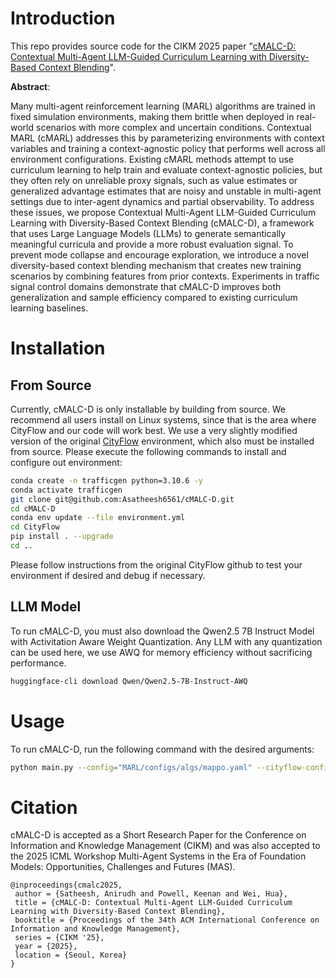 # Introduction
This repo provides source code for the CIKM 2025 paper "[cMALC-D: Contextual Multi-Agent LLM-Guided Curriculum Learning with Diversity-Based Context Blending](https://arxiv.org/abs/2508.20818)".

**Abstract**:

Many multi-agent reinforcement learning (MARL) algorithms are trained in fixed simulation environments, making them brittle when deployed in real-world scenarios with more complex and uncertain conditions. Contextual MARL (cMARL) addresses this by parameterizing environments with context variables and training a context-agnostic policy that performs well across all environment configurations. Existing cMARL methods attempt to use curriculum learning to help train and evaluate context-agnostic policies, but they often rely on unreliable proxy signals, such as value estimates or generalized advantage estimates that are noisy and unstable in multi-agent settings due to inter-agent dynamics and partial observability. To address these issues, we propose Contextual Multi-Agent LLM-Guided Curriculum Learning with Diversity-Based Context Blending (cMALC-D), a framework that uses Large Language Models (LLMs) to generate semantically meaningful curricula and provide a more robust evaluation signal. To prevent mode collapse and encourage exploration, we introduce a novel diversity-based context blending mechanism that creates new training scenarios by combining features from prior contexts. Experiments in traffic signal control domains demonstrate that cMALC-D improves both generalization and sample efficiency compared to existing curriculum learning baselines.

# Installation

## From Source

Currently, cMALC-D is only installable by building from source. We recommend all users install on Linux systems, since that is the area where CityFlow and our code will work best. We use a very slightly modified version of the original [CityFlow](https://github.com/cityflow-project/CityFlow) environment, which also must be installed from source. Please execute the following commands to install and configure out environment:

```bash
conda create -n trafficgen python=3.10.6 -y
conda activate trafficgen
git clone git@github.com:Asatheesh6561/cMALC-D.git
cd cMALC-D
conda env update --file environment.yml
cd CityFlow
pip install . --upgrade
cd ..
```

Please follow instructions from the original CityFlow github to test your environment if desired and debug if necessary. 

## LLM Model
To run cMALC-D, you must also download the Qwen2.5 7B Instruct Model with Activitation Aware Weight Quantization. Any LLM with any quantization can be used here, we use AWQ for memory efficiency without sacrificing performance.
```bash
huggingface-cli download Qwen/Qwen2.5-7B-Instruct-AWQ
```

# Usage
To run cMALC-D, run the following command with the desired arguments:
```bash
python main.py --config="MARL/configs/algs/mappo.yaml" --cityflow-config="configs/cityflow/${config}.yml" --seed="${seed}" --curriculum="${curriculum}" --env_type="car" --run_type="${run_type}" --results_path="${results_path}"
```

# Citation

cMALC-D is accepted as a Short Research Paper for the Conference on Information and Knowledge Management (CIKM) and was also accepted to the 2025 ICML Workshop Multi-Agent Systems in the Era of Foundation Models: Opportunities, Challenges and Futures (MAS). 

```
@inproceedings{cmalc2025,
 author = {Satheesh, Anirudh and Powell, Keenan and Wei, Hua},
 title = {cMALC-D: Contextual Multi-Agent LLM-Guided Curriculum Learning with Diversity-Based Context Blending},
 booktitle = {Proceedings of the 34th ACM International Conference on Information and Knowledge Management},
 series = {CIKM '25},
 year = {2025},
 location = {Seoul, Korea}
} 
```



